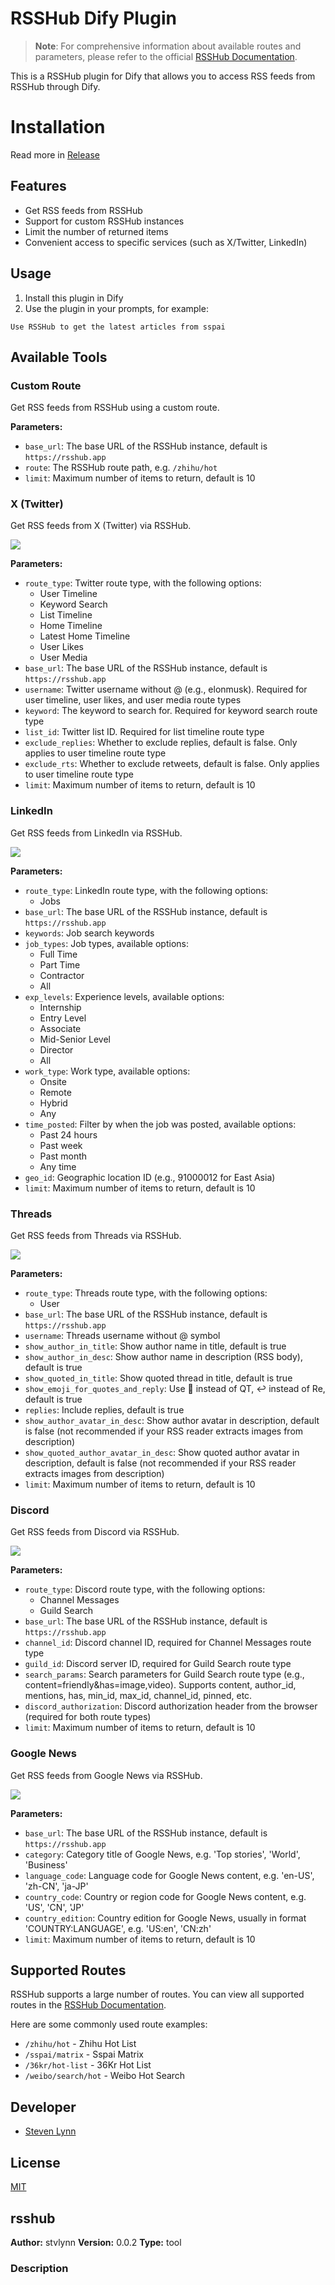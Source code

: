 # RSSHub Dify Plugin

> **Note**: For comprehensive information about available routes and parameters, please refer to the official [RSSHub Documentation](https://docs.rsshub.app/).

This is a RSSHub plugin for Dify that allows you to access RSS feeds from RSSHub through Dify.

# Installation

Read more in [Release](https://github.com/stvlynn/RSSHub-Dify-Plugin/releases)

## Features

- Get RSS feeds from RSSHub
- Support for custom RSSHub instances
- Limit the number of returned items
- Convenient access to specific services (such as X/Twitter, LinkedIn)

## Usage

1. Install this plugin in Dify
2. Use the plugin in your prompts, for example:

```
Use RSSHub to get the latest articles from sspai
```

## Available Tools

### Custom Route

Get RSS feeds from RSSHub using a custom route.

**Parameters:**
- `base_url`: The base URL of the RSSHub instance, default is `https://rsshub.app`
- `route`: The RSSHub route path, e.g. `/zhihu/hot`
- `limit`: Maximum number of items to return, default is 10

### X (Twitter)

Get RSS feeds from X (Twitter) via RSSHub.

![](./_assets/X.png)

**Parameters:**
- `route_type`: Twitter route type, with the following options:
  - User Timeline
  - Keyword Search
  - List Timeline
  - Home Timeline
  - Latest Home Timeline
  - User Likes
  - User Media
- `base_url`: The base URL of the RSSHub instance, default is `https://rsshub.app`
- `username`: Twitter username without @ (e.g., elonmusk). Required for user timeline, user likes, and user media route types
- `keyword`: The keyword to search for. Required for keyword search route type
- `list_id`: Twitter list ID. Required for list timeline route type
- `exclude_replies`: Whether to exclude replies, default is false. Only applies to user timeline route type
- `exclude_rts`: Whether to exclude retweets, default is false. Only applies to user timeline route type
- `limit`: Maximum number of items to return, default is 10

### LinkedIn

Get RSS feeds from LinkedIn via RSSHub.

![](./_assets/linkedin.png)

**Parameters:**
- `route_type`: LinkedIn route type, with the following options:
  - Jobs
- `base_url`: The base URL of the RSSHub instance, default is `https://rsshub.app`
- `keywords`: Job search keywords
- `job_types`: Job types, available options:
  - Full Time
  - Part Time
  - Contractor
  - All
- `exp_levels`: Experience levels, available options:
  - Internship
  - Entry Level
  - Associate
  - Mid-Senior Level
  - Director
  - All
- `work_type`: Work type, available options:
  - Onsite
  - Remote
  - Hybrid
  - Any
- `time_posted`: Filter by when the job was posted, available options:
  - Past 24 hours
  - Past week
  - Past month
  - Any time
- `geo_id`: Geographic location ID (e.g., 91000012 for East Asia)
- `limit`: Maximum number of items to return, default is 10

### Threads

Get RSS feeds from Threads via RSSHub.

![](./_assets/threads.png)

**Parameters:**
- `route_type`: Threads route type, with the following options:
  - User
- `base_url`: The base URL of the RSSHub instance, default is `https://rsshub.app`
- `username`: Threads username without @ symbol
- `show_author_in_title`: Show author name in title, default is true
- `show_author_in_desc`: Show author name in description (RSS body), default is true
- `show_quoted_in_title`: Show quoted thread in title, default is true
- `show_emoji_for_quotes_and_reply`: Use 🔁 instead of QT, ↩️ instead of Re, default is true
- `replies`: Include replies, default is true
- `show_author_avatar_in_desc`: Show author avatar in description, default is false (not recommended if your RSS reader extracts images from description)
- `show_quoted_author_avatar_in_desc`: Show quoted author avatar in description, default is false (not recommended if your RSS reader extracts images from description)
- `limit`: Maximum number of items to return, default is 10

### Discord

Get RSS feeds from Discord via RSSHub.

![](./_assets/discord.png)

**Parameters:**
- `route_type`: Discord route type, with the following options:
  - Channel Messages
  - Guild Search
- `base_url`: The base URL of the RSSHub instance, default is `https://rsshub.app`
- `channel_id`: Discord channel ID, required for Channel Messages route type
- `guild_id`: Discord server ID, required for Guild Search route type
- `search_params`: Search parameters for Guild Search route type (e.g., content=friendly&has=image,video). Supports content, author_id, mentions, has, min_id, max_id, channel_id, pinned, etc.
- `discord_authorization`: Discord authorization header from the browser (required for both route types)
- `limit`: Maximum number of items to return, default is 10

### Google News

Get RSS feeds from Google News via RSSHub.

![](./_assets/google_news.png)

**Parameters:**
- `base_url`: The base URL of the RSSHub instance, default is `https://rsshub.app`
- `category`: Category title of Google News, e.g. 'Top stories', 'World', 'Business'
- `language_code`: Language code for Google News content, e.g. 'en-US', 'zh-CN', 'ja-JP'
- `country_code`: Country or region code for Google News content, e.g. 'US', 'CN', 'JP'
- `country_edition`: Country edition for Google News, usually in format 'COUNTRY:LANGUAGE', e.g. 'US:en', 'CN:zh'
- `limit`: Maximum number of items to return, default is 10

## Supported Routes

RSSHub supports a large number of routes. You can view all supported routes in the [RSSHub Documentation](https://docs.rsshub.app/).

Here are some commonly used route examples:

- `/zhihu/hot` - Zhihu Hot List
- `/sspai/matrix` - Sspai Matrix
- `/36kr/hot-list` - 36Kr Hot List
- `/weibo/search/hot` - Weibo Hot Search

## Developer

- [Steven Lynn](https://github.com/stvlynn)

## License

[MIT](./LICENSE)

## rsshub

**Author:** stvlynn
**Version:** 0.0.2
**Type:** tool

### Description



